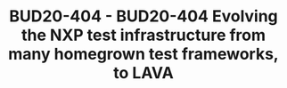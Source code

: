 ---
categories:
- bud20
description: NXP is organized in multiple Business Lines developing Linux/Android
  ARM based products (IMX, Layerscape, S32). Historically, each BL and even each team
  within BLs has developed its own test automation tool. This implied high cost and
  low reusability within NXP, but also difficulties to share tests with customers.<br
  /> This talk will address the internal challenges NXP has faced to initiate convergence
  around LAVA, and will also present the solutions that were implemented.<br /> The
  presentation will also cover how NXP IMX uuu (Universal Update Utility - the IMX
  flashing tool) support is currently being added to LAVA. Supporting uuu will enable
  provisioning an IMX device from scratch, rather than relying on an already flashed
  bootloader.<br />
image:
  featured: 'true'
  path: https://static.linaro.org/connect/bud20/images/BUD20-404.png
session_id: BUD20-404
session_speakers:
- speaker_bio: DevOps engineer, on IMX platforms running Linux/Android. Focusing on
    SW development process improvements, continuous integration, static analysis,
    test automation, ... with a specific focus on LAVA
  speaker_company: ''
  speaker_image: http://avatars.sched.co/0/02/10468678/avatar.jpg.320x320px.jpg?baa
  speaker_name: Philippe Mazet
  speaker_position: NXP IMX Software engineer - DevOps
  speaker_role: attendee, speaker
session_track: Automation & CI
tag: session
tags: Automation & CI
title: BUD20-404 - BUD20-404 Evolving the NXP test infrastructure from many homegrown
  test frameworks, to LAVA
---